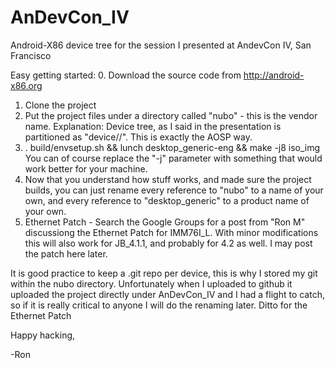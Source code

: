 AnDevCon_IV
===========

Android-X86 device tree for the session I presented at AndevCon IV, San Francisco

Easy getting started:
0. Download the source code from http://android-x86.org
1. Clone the project
2. Put the project files under a directory called "nubo" - this is the vendor name.
Explanation: Device tree, as I said in the presentation is partitioned as  "device/<vendor>/<project>".
This is exactly the AOSP way.
3. . build/envsetup.sh && lunch desktop_generic-eng  && make -j8 iso_img 
You can of course replace the "-j" parameter with something that would work better for your machine.
4. Now that you understand how stuff works, and made sure the project builds, you can just rename every reference
to "nubo" to a <vendor> name of your own, and every reference to "desktop_generic" to a product name of your own.
5. Ethernet Patch - Search the Google Groups for a post from "Ron M" discussiong the Ethernet Patch for IMM76I_L.
With minor modifications this will also work for JB_4.1.1, and probably for 4.2 as well.
I may post the patch here later.


It is good practice to keep a .git repo per device, this is why I stored my git within the nubo directory.
Unfortunately when I uploaded to github it uploaded the project directly under AnDevCon_IV and I had a flight to catch,
so if it is really critical to anyone I will do the renaming later.
Ditto for the Ethernet Patch

Happy hacking,

-Ron